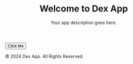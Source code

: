 <!DOCTYPE html>
<html lang="en">
<head>
  <meta charset="UTF-8">
  <meta name="viewport" content="width=device-width, initial-scale=1.0">
  <meta name="description" content="Dex App - Your app description goes here.">
  <meta name="keywords" content="Dex, App, Description, Example">
  <title>Dex App</title>
  <link rel="stylesheet" href="style.css" type="text/css">
</head>
<body>
  <header>
    <h1>Welcome to Dex App</h1>
    <p>Your app description goes here.</p>
  </header>
  <main>
    <button id="actionButton" aria-label="Click Me Button">Click Me</button>
  </main>
  <footer>
    <p>&copy; 2024 Dex App. All Rights Reserved.</p>
  </footer>
  <script src="script.js" type="application/javascript"></script>
</body>
</html>
